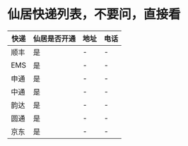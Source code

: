 # 仙居快递列表，不要问，直接看

 快递 | 仙居是否开通 | 地址 | 电话 
----- | ----- | --- | ---------
 顺丰 | 是 | - | -
 EMS | 是 | - | -
 申通 | 是 | - | - 
 中通 | 是 | - | - 
 韵达 | 是 | - | - 
 圆通 | 是 | - | - 
 京东 | 是 | - | - 